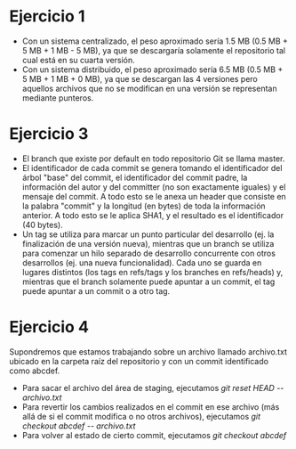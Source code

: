 # Ejercicio 1
* Con un sistema centralizado, el peso aproximado sería 1.5 MB (0.5 MB + 5 MB + 1 MB - 5 MB), ya que se descargaría solamente el repositorio tal cual está en su cuarta versión.
* Con un sistema distribuido, el peso aproximado sería 6.5 MB (0.5 MB + 5 MB + 1 MB + 0 MB), ya que se descargan las 4 versiones pero aquellos archivos que no se modifican en una versión se representan mediante punteros.

# Ejercicio 3
* El branch que existe por default en todo repositorio Git se llama master.
* El identificador de cada commit se genera tomando el identificador del árbol "base" del commit, el identificador del commit padre, la información del autor y del committer (no son exactamente iguales) y el mensaje del commit. A todo esto se le anexa un header que consiste en la palabra "commit" y la longitud (en bytes) de toda la información anterior. A todo esto se le aplica SHA1, y el resultado es el identificador (40 bytes).
* Un tag se utiliza para marcar un punto particular del desarrollo (ej. la finalización de una versión nueva), mientras que un branch se utiliza para comenzar un hilo separado de desarrollo concurrente con otros desarrollos (ej. una nueva funcionalidad). Cada uno se guarda en lugares distintos (los tags en refs/tags y los branches en refs/heads) y, mientras que el branch solamente puede apuntar a un commit, el tag puede apuntar a un commit o a otro tag.

# Ejercicio 4
Supondremos que estamos trabajando sobre un archivo llamado archivo.txt ubicado en la carpeta raíz del repositorio y con un commit identificado como abcdef.
* Para sacar el archivo del área de staging, ejecutamos _git reset HEAD -- archivo.txt_
* Para revertir los cambios realizados en el commit en ese archivo (más allá de si el commit modifica o no otros archivos), ejecutamos _git checkout abcdef -- archivo.txt_
* Para volver al estado de cierto commit, ejecutamos _git checkout abcdef_
